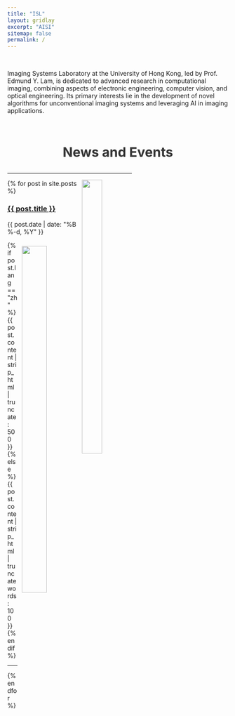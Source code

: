 ```yaml
---
title: "ISL"
layout: gridlay
excerpt: "AISI"
sitemap: false
permalink: /
---
```





<br>

Imaging Systems Laboratory at the University of Hong Kong, led by Prof. Edmund Y. Lam, is dedicated to advanced research in computational imaging, combining aspects of electronic engineering, computer vision, and optical engineering. Its primary interests lie in the development of novel algorithms for unconventional imaging systems and leveraging AI in imaging applications. 

<!-- The lab offers various opportunities, including roles for Post-doctoral Fellows, Principal/Senior Researchers, and Graduate Students, catering to individuals with a strong academic background and a passion for innovative research in imaging technologies. -->




<br><br>

<div style="text-align: center; margin: 20px 0;">
<strong style="font-size: 30px; color: #333; font-weight: 700;">News and Events</strong>
</div>


<div class="container content post">
  <h2>
    <center>
    <!-- <strong>{{ page.title }}</strong><br/>
    <small>{{ page.date | date: '%B %-d, %Y'}} | </small>
    <small>{{ site.first_name}} {{ site.last_name}}</small> -->
    </center>
  </h2> 
<hr> 



<img src="{% if post.header-img %}{{ site.baseurl }}/assets/images/post/{{ page.header-img }}{% else %}  {% endif %}" style="width:40%; float: right; margin-left: 10px;">

<div class="content list">
{% for post in site.posts %}
<div class="list-item">
<div class="row" style="margin-bottom: 0px; padding-bottom:0px;">
<!-- <div class="col-sm-4">
<img src="{% if post.header-img %}{{ site.baseurl }}/assets/images/post/{{ post.header-img }}{% else %} {{ site.baseurl }}/assets/images/post/dummy.png {% endif %}" style="width:100%;">
</div> -->

<!-- <div class="col-sm-8"> -->
<h3 class="post-title"><a href="{{ site.baseurl }}{{ post.url }}">{{ post.title }}</a></h3>
<p class="list-post-title"> {{ post.date | date: "%B %-d, %Y" }}</p>
<img src="{% if post.header-img %}{{ site.baseurl }}/assets/images/post/{{ post.header-img }}{% else %}  {% endif %}" style="width:45%; float: right; margin-left: 10px; margin-top:10px;">
<p class="list-detail">
  {% if post.lang == "zh" %}
    {{ post.content | strip_html | truncate: 500 }}
  {% else %}
    {{ post.content | strip_html | truncatewords: 100 }}
  {% endif %}
</p>
<!-- </div> -->
</div>
</div>
<hr>
{% endfor %}
</div>


<br><br>

 


<style>
.post img, .content img {
  max-width: 100% !important;
  height: auto !important;
  display: block;
  margin-left: auto;
  margin-right: auto;
}
@media (max-width: 768px) {
  .post img, .content img {
    max-width: 98vw !important;
    width: 100% !important;
    height: auto !important;
  }
  .post table, .content table {
    display: block;
    width: 100%;
    overflow-x: auto;
    -webkit-overflow-scrolling: touch;
  }
}
.post {
  position: relative;
  margin-right: 320px;
}


@media (max-width: 1100px) {
  .post {
    margin-right: 220px;
  }
  .post ul.toc {
    width: 200px;
  }
}

@media (max-width: 900px) {
  .post {
    margin-right: 0;
  }
  .post ul.toc {
    position: static;
    float: none;
    width: 100%;
    max-width: 100%;
    margin: 1em 0;
    top: auto;
    z-index: auto;
    max-height: none;
    overflow: visible;
  }
}
</style>

  
</div>

